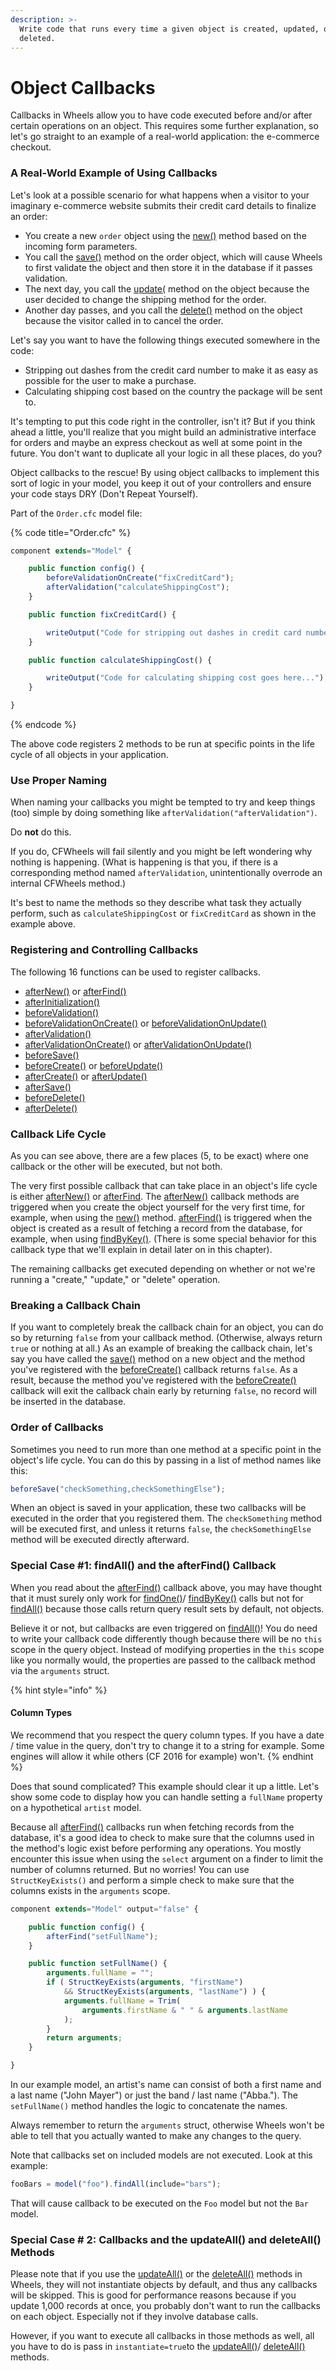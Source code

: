```yaml
---
description: >-
  Write code that runs every time a given object is created, updated, or
  deleted.
---
```


# Object Callbacks

Callbacks in Wheels allow you to have code executed before and/or after certain operations on an object. This requires some further explanation, so let's go straight to an example of a real-world application: the e-commerce checkout.

### A Real-World Example of Using Callbacks

Let's look at a possible scenario for what happens when a visitor to your imaginary e-commerce website submits their credit card details to finalize an order:

* You create a new `order` object using the [new()](https://api.cfwheels.org/model.new.html) method based on the incoming form parameters.
* You call the [save()](https://api.cfwheels.org/model.save.html) method on the order object, which will cause Wheels to first validate the object and then store it in the database if it passes validation.
* The next day, you call the [update(](https://api.cfwheels.org/model.update.html) method on the object because the user decided to change the shipping method for the order.
* Another day passes, and you call the [delete()](https://api.cfwheels.org/model.delete.html) method on the object because the visitor called in to cancel the order.

Let's say you want to have the following things executed somewhere in the code:

* Stripping out dashes from the credit card number to make it as easy as possible for the user to make a purchase.
* Calculating shipping cost based on the country the package will be sent to.

It's tempting to put this code right in the controller, isn't it? But if you think ahead a little, you'll realize that you might build an administrative interface for orders and maybe an express checkout as well at some point in the future. You don't want to duplicate all your logic in all these places, do you?

Object callbacks to the rescue! By using object callbacks to implement this sort of logic in your model, you keep it out of your controllers and ensure your code stays DRY (Don't Repeat Yourself).

Part of the `Order.cfc` model file:

{% code title="Order.cfc" %}
```javascript
component extends="Model" {

    public function config() {
        beforeValidationOnCreate("fixCreditCard");
        afterValidation("calculateShippingCost");
    }

    public function fixCreditCard() {

        writeOutput("Code for stripping out dashes in credit card numbers goes here...");
    }

    public function calculateShippingCost() {

        writeOutput("Code for calculating shipping cost goes here...");
    }

}
```
{% endcode %}

The above code registers 2 methods to be run at specific points in the life cycle of all objects in your application.

### Use Proper Naming

When naming your callbacks you might be tempted to try and keep things (too) simple by doing something like `afterValidation("afterValidation")`.

Do **not** do this.

If you do, CFWheels will fail silently and you might be left wondering why nothing is happening. (What is happening is that you, if there is a corresponding method named `afterValidation`, unintentionally overrode an internal CFWheels method.)

It's best to name the methods so they describe what task they actually perform, such as `calculateShippingCost` or `fixCreditCard` as shown in the example above.

### Registering and Controlling Callbacks

The following 16 functions can be used to register callbacks.

* [afterNew()](https://api.cfwheels.org/model.afternew.html) or [afterFind()](https://api.cfwheels.org/model.afterfind.html)
* [afterInitialization()](https://api.cfwheels.org/model.afterinitialization.html)
* [beforeValidation()](https://api.cfwheels.org/model.beforevalidation.html)
* [beforeValidationOnCreate()](https://api.cfwheels.org/model.beforevalidationoncreate.html) or [beforeValidationOnUpdate()](https://api.cfwheels.org/model.beforevalidationonupdate.html)
* [afterValidation()](https://api.cfwheels.org/model.aftervalidation.html)
* [afterValidationOnCreate()](https://api.cfwheels.org/model.aftervalidationoncreate.html) or [afterValidationOnUpdate()](https://api.cfwheels.org/model.aftervalidationonupdate.html)
* [beforeSave()](https://api.cfwheels.org/model.beforesave.html)
* [beforeCreate()](https://api.cfwheels.org/model.beforecreate.html) or [beforeUpdate()](https://api.cfwheels.org/model.beforeupdate.html)
* [afterCreate()](https://api.cfwheels.org/model.aftercreate.html) or [afterUpdate()](https://api.cfwheels.org/model.afterupdate.html)
* [afterSave()](https://api.cfwheels.org/model.aftersave.html)
* [beforeDelete()](https://api.cfwheels.org/model.beforedelete.html)
* [afterDelete()](https://api.cfwheels.org/model.afterdelete.html)

### Callback Life Cycle

As you can see above, there are a few places (5, to be exact) where one callback or the other will be executed, but not both.

The very first possible callback that can take place in an object's life cycle is either [afterNew()](https://api.cfwheels.org/model.afternew.html) or [afterFind](https://api.cfwheels.org/model.afterfind.html). The [afterNew()](https://api.cfwheels.org/model.afternew.html) callback methods are triggered when you create the object yourself for the very first time, for example, when using the [new()](https://api.cfwheels.org/model.new.html) method. [afterFind()](https://api.cfwheels.org/v2.2/model.afterFind.html) is triggered when the object is created as a result of fetching a record from the database, for example, when using [findByKey()](https://api.cfwheels.org/v2.2/model.findByKey.html). (There is some special behavior for this callback type that we'll explain in detail later on in this chapter).

The remaining callbacks get executed depending on whether or not we're running a "create," "update," or "delete" operation.

### Breaking a Callback Chain

If you want to completely break the callback chain for an object, you can do so by returning `false` from your callback method. (Otherwise, always return `true` or nothing at all.) As an example of breaking the callback chain, let's say you have called the [save()](https://api.cfwheels.org/model.save.html) method on a new object and the method you've registered with the [beforeCreate()](https://api.cfwheels.org/model.beforecreate.html) callback returns `false`. As a result, because the method you've registered with the [beforeCreate()](https://api.cfwheels.org/model.beforecreate.html) callback will exit the callback chain early by returning `false`, no record will be inserted in the database.

### Order of Callbacks

Sometimes you need to run more than one method at a specific point in the object's life cycle. You can do this by passing in a list of method names like this:

```javascript
beforeSave("checkSomething,checkSomethingElse");
```

When an object is saved in your application, these two callbacks will be executed in the order that you registered them. The `checkSomething` method will be executed first, and unless it returns `false`, the `checkSomethingElse` method will be executed directly afterward.

### Special Case #1: findAll() and the afterFind() Callback

When you read about the [afterFind()](https://api.cfwheels.org/model.afterfind.html) callback above, you may have thought that it must surely only work for [findOne()](https://api.cfwheels.org/model.findone.html)/ [findByKey()](https://api.cfwheels.org/model.findbyjey.html) calls but not for [findAll()](https://api.cfwheels.org/model.afterfind.html) because those calls return query result sets by default, not objects.

Believe it or not, but callbacks are even triggered on [findAll()](https://api.cfwheels.org/model.afterfind.html)! You do need to write your callback code differently though because there will be no `this` scope in the query object. Instead of modifying properties in the `this` scope like you normally would, the properties are passed to the callback method via the `arguments` struct.

{% hint style="info" %}
#### Column Types

We recommend that you respect the query column types. If you have a date / time value in the query, don't try to change it to a string for example. Some engines will allow it while others (CF 2016 for example) won't.
{% endhint %}

Does that sound complicated? This example should clear it up a little. Let's show some code to display how you can handle setting a `fullName` property on a hypothetical `artist` model.

Because all [afterFind()](https://api.cfwheels.org/model.afterfind.html) callbacks run when fetching records from the database, it's a good idea to check to make sure that the columns used in the method's logic exist before performing any operations. You mostly encounter this issue when using the `select` argument on a finder to limit the number of columns returned. But no worries! You can use `StructKeyExists()` and perform a simple check to make sure that the columns exists in the `arguments` scope.

```javascript
component extends="Model" output="false" {

    public function config() {
        afterFind("setFullName");
    }

    public function setFullName() {
        arguments.fullName = "";
        if ( StructKeyExists(arguments, "firstName")
            && StructKeyExists(arguments, "lastName") ) {
            arguments.fullName = Trim(
                arguments.firstName & " " & arguments.lastName
            );
        }
        return arguments;
    }

}
```

In our example model, an artist's name can consist of both a first name and a last name ("John Mayer") or just the band / last name ("Abba."). The `setFullName()` method handles the logic to concatenate the names.

Always remember to return the `arguments` struct, otherwise Wheels won't be able to tell that you actually wanted to make any changes to the query.

Note that callbacks set on included models are not executed. Look at this example:

```javascript
fooBars = model("foo").findAll(include="bars");
```

That will cause callback to be executed on the `Foo` model but not the `Bar` model.

### Special Case # 2: Callbacks and the updateAll() and deleteAll() Methods

Please note that if you use the [updateAll()](https://api.cfwheels.org/model.updateall.html) or the [deleteAll()](https://api.cfwheels.org/model.deleteall.html) methods in Wheels, they will not instantiate objects by default, and thus any callbacks will be skipped. This is good for performance reasons because if you update 1,000 records at once, you probably don't want to run the callbacks on each object. Especially not if they involve database calls.

However, if you want to execute all callbacks in those methods as well, all you have to do is pass in `instantiate=true`to the [updateAll()](https://api.cfwheels.org/model.updateall.html)/ [deleteAll()](https://api.cfwheels.org/model.deleteall.html) methods.
